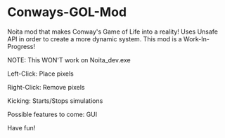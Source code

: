 # Conways-GOL-Mod
Noita mod that makes Conway's Game of Life into a reality!
Uses Unsafe API in order to create a more dynamic system.
This mod is a Work-In-Progress!

NOTE: This WON'T work on Noita_dev.exe


Left-Click: Place pixels

Right-Click: Remove pixels

Kicking: Starts/Stops simulations

Possible features to come: GUI

Have fun!
